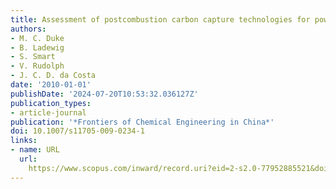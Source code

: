 ```yaml
---
title: Assessment of postcombustion carbon capture technologies for power generation
authors:
- M. C. Duke
- B. Ladewig
- S. Smart
- V. Rudolph
- J. C. D. da Costa
date: '2010-01-01'
publishDate: '2024-07-20T10:53:32.036127Z'
publication_types:
- article-journal
publication: '*Frontiers of Chemical Engineering in China*'
doi: 10.1007/s11705-009-0234-1
links:
- name: URL
  url: 
    https://www.scopus.com/inward/record.uri?eid=2-s2.0-77952885521&doi=10.1007%2fs11705-009-0234-1&partnerID=40&md5=291eacb39aa7aa51ec921b66818f04ea
---
```

